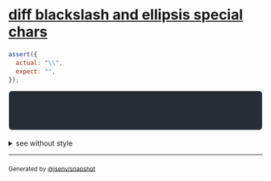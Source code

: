 # [diff blackslash and ellipsis special chars](../../string.test.js#L77)

```js
assert({
  actual: "\\",
  expect: "",
});
```

![img](throw.svg)

<details>
  <summary>see without style</summary>

```console
AssertionError: actual and expect are different

actual: "\\"
expect: ""
```

</details>


---

<sub>
  Generated by <a href="https://github.com/jsenv/core/tree/main/packages/tooling/snapshot">@jsenv/snapshot</a>
</sub>
